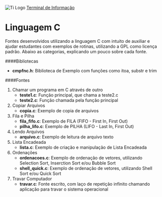 ![Ti Logo](http://terminaldeinformacao.com/wp-content/uploads/2016/03/tema.jpg)
[Terminal de Informação](http://terminaldeinformacao.com)

# Linguagem C
Fontes desenvolvidos utilizando a linguagem C com intuito de auxiliar e ajudar estudantes com exemplos de rotinas, utilizando a GPL como licença padrão.
Abaixo as categorias, explicando um pouco sobre cada fonte.

####Bibliotecas
   * **cmpfnc.h**: Biblioteca de Exemplo com funções como itoa, substr e trim

####Fontes
1. Chamar um programa em C através de outro
   * **teste1.c**: Função principal, que chama a teste2.c
   * **teste2.c**: Função chamada pela função principal
2. Copiar Arquivos
   * **copia.c**: Exemplo de copia de arquivos
3. Fila e Pilha
   * **fila_fifo.c**: Exemplo de FILA (FIFO - First In, First Out)
   * **pilha_lifo.c**: Exemplo de PILHA (LIFO - Last In, First Out)
4. Lendo Arquivos
   * **arquivo.c**: Exemplo de leitura de arquivo texto
5. Lista Encadeada
   * **lista.c**: Exemplo de criação e manipulação de Lista Encadeada
6. Ordenações
   * **ordenacoes.c**: Exemplo de ordenação de vetores, utilizando Selection Sort, Inserction Sort e/ou Bubble Sort
   * **shell_quick.c**: Exemplo de ordenação de vetores, utilizando Shell Sort e/ou Quick Sort
7. Travar Computador
   * **travar.c**: Fonte escrito, com laço de repetição infinito chamando aplicação para travar o sistema operacional
